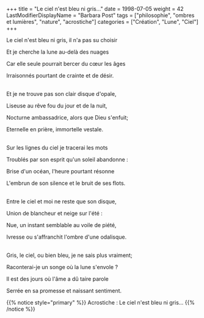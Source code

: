 +++
title = "Le ciel n'est bleu ni gris..."
date = 1998-07-05
weight = 42
LastModifierDisplayName = "Barbara Post"
tags = ["philosophie", "ombres et lumières", "nature", "acrostiche"]
categories = ["Création", "Lune", "Ciel"]
+++

Le ciel n'est bleu ni gris, il n'a pas su choisir

Et je cherche la lune au-delà des nuages

Car elle seule pourrait bercer du cœur les âges

Irraisonnés pourtant de crainte et de désir.

 \
Et je ne trouve pas son clair disque d'opale,

Liseuse au rêve fou du jour et de la nuit,

Nocturne ambassadrice, alors que Dieu s'enfuit;

Eternelle en prière, immortelle vestale.

 \
Sur les lignes du ciel je tracerai les mots

Troublés par son esprit qu'un soleil abandonne :

Brise d'un océan, l'heure pourtant résonne

L'embrun de son silence et le bruit de ses flots.

 \
Entre le ciel et moi ne reste que son disque,

Union de blancheur et neige sur l'été :

Nue, un instant semblable au voile de piété,

Ivresse ou s'affranchit l'ombre d'une odalisque.

 \
Gris, le ciel, ou bien bleu, je ne sais plus
                    vraiment;

Raconterai-je un songe où la lune s'envole ?

Il est des jours où l'âme a dû taire parole

Serrée en sa promesse et naissant sentiment.

{{% notice style="primary" %}}
Acrostiche : Le ciel n'est bleu ni gris...
{{% /notice %}}
